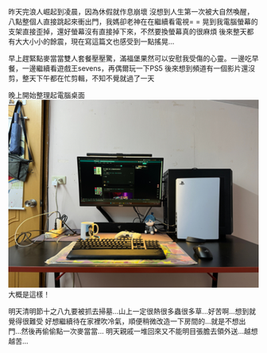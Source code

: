 昨天完浪人崛起到凌晨，因為休假就作息崩壞
沒想到人生第一次被大自然喚醒，八點整個人直接跳起來衝出門，我媽卻老神在在繼續看電視= =
晃到我電腦螢幕的支架直接歪掉，還好螢幕沒有直接掉下來，不然要換螢幕真的很麻煩
後來整天都有大大小小的餘震，現在寫這篇文也感受到一點搖晃...

早上趕緊點麥當當雙人套餐壓壓驚，滿福堡果然可以安慰我受傷的心靈。一邊吃早餐，一邊繼續看遊戲王sevens，再偶爾玩一下PS5
後來想到頻道有一個影片還沒剪，整天下午都在忙剪輯，不知不覺就過了一天

晚上開始整理起電腦桌面
![](https://raw.githubusercontent.com/photohost/pcblog/master/pchost/IMG_7452.jpg.jpg)
大概是這樣！

明天清明節十之八九要被抓去掃墓...山上一定很熱很多蟲很多草...好苦啊...想到就覺得很難受
好想繼續待在家裡吹冷氣，順便稍微改造一下房間的...就是不想出門...然後再偷偷點一次麥當當...
明天親戚一堆回來又不能明目張膽去領外送...越想越苦...